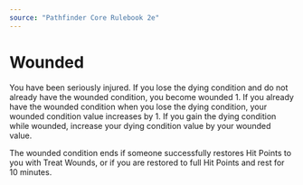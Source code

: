 ```yaml
---
source: "Pathfinder Core Rulebook 2e"
---
```

# Wounded

You have been seriously injured. If you lose the dying condition and do not already have the wounded condition, you become wounded 1. If you already have the wounded condition when you lose the dying condition, your wounded condition value increases by 1. If you gain the dying condition while wounded, increase your dying condition value by your wounded value. 

The wounded condition ends if someone successfully restores Hit Points to you with Treat Wounds, or if you are restored to full Hit Points and rest for 10 minutes.